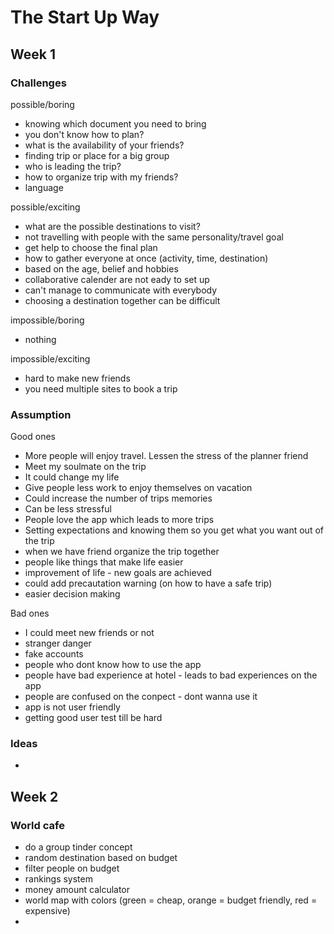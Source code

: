 # The Start Up Way 

## Week 1 

### Challenges 

possible/boring 
- knowing which document you need to bring
- you don't know how to plan?
- what is the availability of your friends?
- finding trip or place for a big group
- who is leading the trip?
- how to organize trip with my friends?
- language
  
possible/exciting 
- what are the possible destinations to visit?
- not travelling with people with the same personality/travel goal
- get help to choose the final plan
- how to gather everyone at once (activity, time, destination) 
- based on the age, belief and hobbies
- collaborative calender are not eady to set up
- can't manage to communicate with everybody
- choosing a destination together can be difficult 

impossible/boring 
- nothing 

impossible/exciting 
- hard to make new friends
- you need multiple sites to book a trip 

### Assumption 

Good ones 
- More people will enjoy travel. Lessen the stress of the planner friend
- Meet my soulmate on the trip
- It could change my life
- Give people less work to enjoy themselves on vacation
- Could increase the number of trips memories
- Can be less stressful
- People love the app which leads to more trips
- Setting expectations and knowing them so you get what you want out of the trip
- when we have friend organize the trip together
- people like things that make life easier
- improvement of life - new goals are achieved
- could add precautation warning (on how to have a safe trip)
- easier decision making
  
Bad ones 
- I could meet new friends or not
- stranger danger
- fake accounts
- people who dont know how to use the app
- people have bad experience at hotel - leads to bad experiences on the app
- people are confused on the conpect - dont wanna use it
- app is not user friendly
- getting good user test till be hard 

### Ideas  
- 

## Week 2 

###  

### World cafe   
- do a group tinder concept
- random destination based on budget
- filter people on budget
- rankings system
- money amount calculator
- world map with colors (green = cheap, orange = budget friendly, red = expensive)
- 
